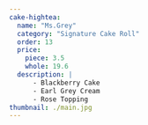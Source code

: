 ```yaml
---
cake-hightea:
  name: "Ms.Grey"
  category: "Signature Cake Roll"
  order: 13
  price:
    piece: 3.5
    whole: 19.6
  description: |
      - Blackberry Cake
      - Earl Grey Cream
      - Rose Topping
thumbnail: ./main.jpg
---
```

